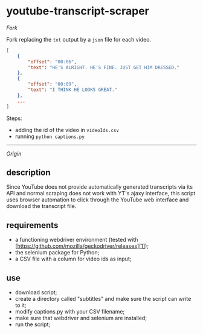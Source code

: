# youtube-transcript-scraper

*Fork*

Fork replacing the `txt` output by a `json` file for each video.

```json
[
    {
        "offset": "00:06", 
        "text": "HE'S ALRIGHT. HE'S FINE. JUST GET HIM DRESSED."
    }, 
    {
        "offset": "00:09", 
        "text": "I THINK HE LOOKS GREAT."
    },
    ...
]
```

Steps:
- adding the id of the video in `videoIds.csv`
- running `python captions.py`

___

*Origin*

## description
Since YouTube does not provide automatically generated transcripts via its API and normal scraping does not work with YT's ajaxy interface, this script uses browser automation to click through the YouTube web interface and download the transcript file.

## requirements
* a functioning webdriver environment (tested with [https://github.com/mozilla/geckodriver/releases][1]);
* the selenium package for Python;
* a CSV file with a column for video ids as input;

## use
* download script;
* create a directory called "subtitles" and make sure the script can write to it;
* modify captions.py with your CSV filename;
* make sure that webdriver and selenium are installed;
* run the script;

[1]:	https://github.com/mozilla/geckodriver/releases